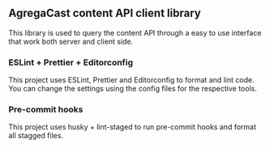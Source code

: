 ## AgregaCast content API client library
This library is used to query the  content API through a easy to use interface that work both server and client side.

### ESLint + Prettier + Editorconfig

This project uses ESLint, Prettier and Editorconfig to format and lint code. You can change the settings using the config files for the respective tools.

### Pre-commit hooks

This project uses husky + lint-staged to run pre-commit hooks and format all stagged files.
